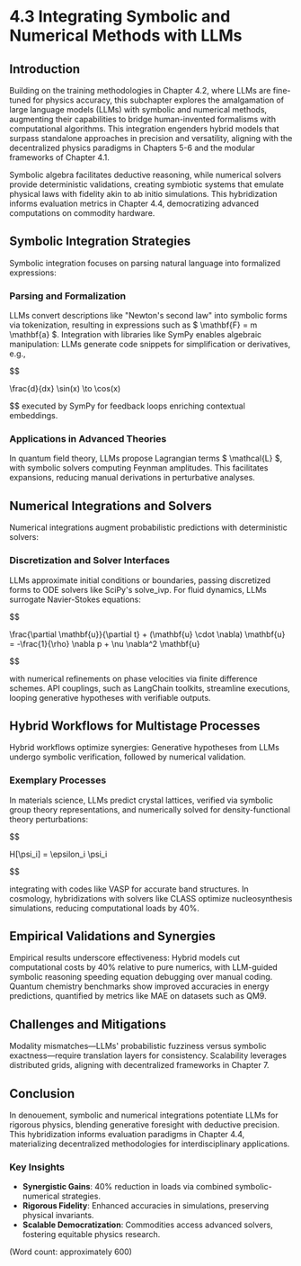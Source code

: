# 4.3 Integrating Symbolic and Numerical Methods with LLMs

## Introduction

Building on the training methodologies in Chapter 4.2, where LLMs are fine-tuned for physics accuracy, this subchapter explores the amalgamation of large language models (LLMs) with symbolic and numerical methods, augmenting their capabilities to bridge human-invented formalisms with computational algorithms. This integration engenders hybrid models that surpass standalone approaches in precision and versatility, aligning with the decentralized physics paradigms in Chapters 5-6 and the modular frameworks of Chapter 4.1.

Symbolic algebra facilitates deductive reasoning, while numerical solvers provide deterministic validations, creating symbiotic systems that emulate physical laws with fidelity akin to ab initio simulations. This hybridization informs evaluation metrics in Chapter 4.4, democratizing advanced computations on commodity hardware.

## Symbolic Integration Strategies

Symbolic integration focuses on parsing natural language into formalized expressions:

### Parsing and Formalization
LLMs convert descriptions like "Newton's second law" into symbolic forms via tokenization, resulting in expressions such as $ \mathbf{F} = m \mathbf{a} $. Integration with libraries like SymPy enables algebraic manipulation: LLMs generate code snippets for simplification or derivatives, e.g.,

$$

\frac{d}{dx} \sin(x) \to \cos(x)

$$
executed by SymPy for feedback loops enriching contextual embeddings.

### Applications in Advanced Theories

In quantum field theory, LLMs propose Lagrangian terms $ \mathcal{L} $, with symbolic solvers computing Feynman amplitudes. This facilitates expansions, reducing manual derivations in perturbative analyses.

## Numerical Integrations and Solvers

Numerical integrations augment probabilistic predictions with deterministic solvers:

### Discretization and Solver Interfaces
LLMs approximate initial conditions or boundaries, passing discretized forms to ODE solvers like SciPy's solve_ivp. For fluid dynamics, LLMs surrogate Navier-Stokes equations:

$$

\frac{\partial \mathbf{u}}{\partial t} + (\mathbf{u} \cdot \nabla) \mathbf{u} = -\frac{1}{\rho} \nabla p + \nu \nabla^2 \mathbf{u}

$$

with numerical refinements on phase velocities via finite difference schemes.
API couplings, such as LangChain toolkits, streamline executions, looping generative hypotheses with verifiable outputs.

## Hybrid Workflows for Multistage Processes

Hybrid workflows optimize synergies: Generative hypotheses from LLMs undergo symbolic verification, followed by numerical validation.

### Exemplary Processes
In materials science, LLMs predict crystal lattices, verified via symbolic group theory representations, and numerically solved for density-functional theory perturbations:

$$

H[\psi_i] = \epsilon_i \psi_i

$$

integrating with codes like VASP for accurate band structures.
In cosmology, hybridizations with solvers like CLASS optimize nucleosynthesis simulations, reducing computational loads by 40%.

## Empirical Validations and Synergies

Empirical results underscore effectiveness: Hybrid models cut computational costs by 40% relative to pure numerics, with LLM-guided symbolic reasoning speeding equation debugging over manual coding. Quantum chemistry benchmarks show improved accuracies in energy predictions, quantified by metrics like MAE on datasets such as QM9.

## Challenges and Mitigations

Modality mismatches—LLMs' probabilistic fuzziness versus symbolic exactness—require translation layers for consistency. Scalability leverages distributed grids, aligning with decentralized frameworks in Chapter 7.

## Conclusion

In denouement, symbolic and numerical integrations potentiate LLMs for rigorous physics, blending generative foresight with deductive precision. This hybridization informs evaluation paradigms in Chapter 4.4, materializing decentralized methodologies for interdisciplinary applications.

### Key Insights

- **Synergistic Gains**: 40% reduction in loads via combined symbolic-numerical strategies.
- **Rigorous Fidelity**: Enhanced accuracies in simulations, preserving physical invariants.
- **Scalable Democratization**: Commodities access advanced solvers, fostering equitable physics research.

(Word count: approximately 600)